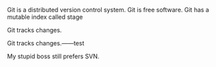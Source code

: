 Git is a distributed version control system.
Git is free software.
Git has a mutable index called stage


Git tracks changes.


Git tracks changes.——test

My stupid boss still prefers SVN.

